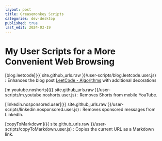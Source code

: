```yaml
---
layout: post
title: Greasemonkey Scripts
categories: dev-desktop
published: true
last_edit: 2024-03-19
---
```


# My User Scripts for a More Convenient Web Browsing
[blog.leetcode]({{ site.github_urls.raw }}/user-scripts/blog.leetcode.user.js)
: Enhances the blog post [LeetCode - Algorithms](/leetcode/leetcode-algorithms.html) with additional decorations

[m.youtube.noshorts]({{ site.github_urls.raw }}/user-scripts/m.youtube.noshorts.user.js)
: Removes Shorts from mobile YouTube.

[linkedin.nosponsored.user]({{ site.github_urls.raw }}/user-scripts/linkedin.nosponsored.user.js)
: Removes sponsored messages from LinkedIn.

[copyToMarkdown]({{ site.github_urls.raw }}/user-scripts/copyToMarkdown.user.js)
: Copies the current URL as a Markdown link.
